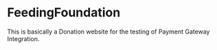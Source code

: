 # FeedingFoundation
This is basically a Donation website for the testing of Payment Gateway Integration.
